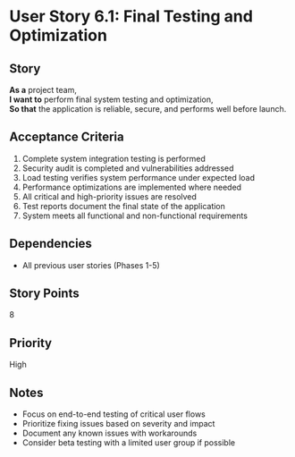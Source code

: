 # User Story 6.1: Final Testing and Optimization

## Story
**As a** project team,  
**I want to** perform final system testing and optimization,  
**So that** the application is reliable, secure, and performs well before launch.

## Acceptance Criteria
1. Complete system integration testing is performed
2. Security audit is completed and vulnerabilities addressed
3. Load testing verifies system performance under expected load
4. Performance optimizations are implemented where needed
5. All critical and high-priority issues are resolved
6. Test reports document the final state of the application
7. System meets all functional and non-functional requirements

## Dependencies
- All previous user stories (Phases 1-5)

## Story Points
8

## Priority
High

## Notes
- Focus on end-to-end testing of critical user flows
- Prioritize fixing issues based on severity and impact
- Document any known issues with workarounds
- Consider beta testing with a limited user group if possible
